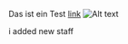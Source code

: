 Das ist ein Test [link](https://www.atlassian.com/git/tutorials/atlassian-git-cheatsheet)
![Alt text](file:///C:/Users/User/Desktop/CodingSchlueLivecode/images/cat.jpg)

i added new staff
